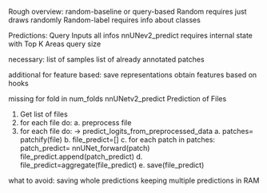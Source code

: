 Rough overview: random-baseline or query-based
Random requires just draws randomly
Random-label requires info about classes


Predictions: Query Inputs
all infos nnUNev2_predict requires
internal state with Top K Areas
query size

necessary:
list of samples
list of already annotated patches


additional for feature based:
save representations
obtain features based on hooks


missing for fold in num_folds
nnUNetv2_predict
Prediction of Files
1. Get list of files
2. for each file do:
  a. preprocess file
3. for each file do: -> predict_logits_from_preprocessed_data
  a. patches= patchify(file)
  b. file_predict=[]
  c. for each patch in patches:
      patch_predict= nnUNet_forward(patch)
      file_predict.append(patch_predict)
  d. file_predict=aggregate(file_predict)
  e. save(file_predict)


what to avoid:
saving whole predictions
keeping multiple predictions in RAM
